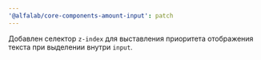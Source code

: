 ```yaml
---
'@alfalab/core-components-amount-input': patch
---
```


Добавлен селектор `z-index` для выставления приоритета отображения текста при выделении внутри `input`.

